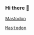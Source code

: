 ### Hi there 👋

<!--
**lavish/lavish** is a ✨ _special_ ✨ repository because its `README.md` (this file) appears on your GitHub profile.

Here are some ideas to get you started:

- 🔭 I’m currently working on ...
- 🌱 I’m currently learning ...
- 👯 I’m looking to collaborate on ...
- 🤔 I’m looking for help with ...
- 💬 Ask me about ...
- 📫 How to reach me: ...
- 😄 Pronouns: ...
- ⚡ Fun fact: ...
-->
<a rel="me" href="https://infosec.exchange/@minimalblue">Mastodon</a>

<pre>
<a rel="me" href="https://infosec.exchange/@minimalblue">Mastodon</a>
</pre>
